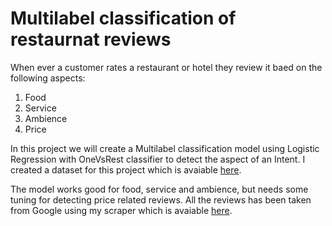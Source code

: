 # Multilabel classification of restaurnat reviews
When ever a customer rates a restaurant or hotel they review it baed on the following aspects:
1. Food
2. Service
3. Ambience
4. Price

In this project we will create a Multilabel classification model using Logistic Regression with OneVsRest classifier to detect the aspect of an Intent. I created a dataset for this project which is avaiable [here]().

The model works good for food, service and ambience, but needs some tuning for detecting price related reviews. All the reviews has been taken from Google using my scraper which is avaiable [here](https://github.com/saisyam/reviews-scraper).
